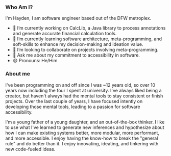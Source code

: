 ### Who Am I?
I'm Hayden, I am software engineer based out of the DFW metroplex.

- 🔭 I’m currently working on CalcLib, a Java library to process annotations and generate accurate financial calculation tools.
- 🌱 I’m currently learning software architecture, meta-programming, and soft-skills to enhance my decision-making and ideation value.
- 👯 I’m looking to collaborate on projects involving meta-programming.
- 💬 Ask me about my commitment to accessibility in software.
- 😄 Pronouns: He/Him

### About me
I've been programming on and off since I was ~12 years old, so over 10 years now including the four I spent at university. I've always liked being a creator, but haven't always had the mental tools to stay consistent or finish projects. Over the last couple of years, I have focused intently on developing those mental tools, leading to a passion for software accessibility.

I'm a young father of a young daughter, and an out-of-the-box thinker. I like to use what I've learned to generate new inferences and hypothesize about how I can make existing systems better, more modular, more performant, and more accessible. I enjoy having the know-how to break the "general rule" and do better than it. I enjoy innovating, ideating, and tinkering with new code-fueled ideas.
